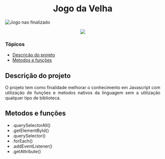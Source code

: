 <h1 align="center">Jogo da Velha</h1>

![Jogo nao finalizado](https://user-images.githubusercontent.com/50726344/221929864-39f24d92-1537-43e2-aaed-ba24a20cf728.png)


<p align="center">
   <img src="http://img.shields.io/static/v1?label=STATUS&message=Em%20Desenvolvimento&color=RED&style=for-the-badge" #vitrinedev/>
</p>

### Tópicos

- [Descrição do projeto](#descrição-do-projeto)
- [Metodos e funções](#metodos-e-funções)

## Descrição do projeto

<p align="justify">
O projeto tem como finalidade melhorar o conhecimento em Javascript com utilização de funções e metodos nativos da linguagem sem a utilização qualquer tipo de biblioteca.
</p>

##

## Metodos e funções

- .querySelectorAll()
- .getElementById()
- .querySelector()
- .forEach()
- .addEventListener()
- .getAttribute()

##
